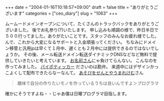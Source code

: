 +++
date = "2004-01-16T10:18:57+09:00"
draft = false
title = "ありがとうございます"
categories = ["ceo_diary"]
slug = "1063"
+++

ムームードメインオープンについて、たくさんのトラックバックをありがとうございました。
後でお礼参り(?)いたします。
申し込みも順調の様で、昨日半日で５００行ってました。ありがたいことです。スタッフのみんなお疲れ様でした。んで、これから大変になるサポートと入金頑張ってください。
ちなみにドメイン移管と汎用jpは早くて１月中、遅くとも２月中には提供できるのではないでしょうか。
その後、メール転送ドメイン転送ダイナミックDNSなどなど無料で提供していきたいと考えています。
<a href="http://onamae.com">お名前さん</a>にゃ負けてらんない。
こんなのを作ってみました。
<a href="http://www.paipo.cc/user/center.php">パイポティッカー</a>
ださいのは勘弁。
来週中にはデザインかっこよくして配布できたらなーなんて。
<a href="http://app.cocolog-nifty.com/t/trackback/103222">あそびをせんとやうまれけむ</a>さん
<blockquote>趣味で自分の作りたいモノを作っているうちは良いんですよ＞プログラマ</blockquote>
確かにそうですよね・・じゃあ僕は日曜プログラマ目指します。
